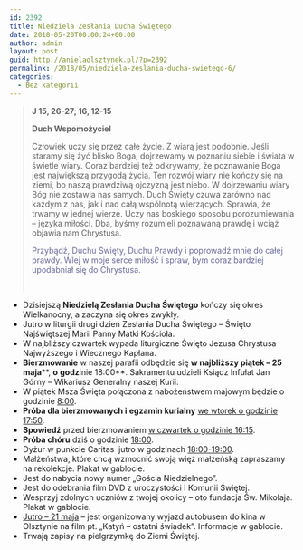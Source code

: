 ```yaml
---
id: 2392
title: Niedziela Zesłania Ducha Świętego
date: 2018-05-20T00:00:24+00:00
author: admin
layout: post
guid: http://anielaolsztynek.pl/?p=2392
permalink: /2018/05/niedziela-zeslania-ducha-swietego-6/
categories:
  - Bez kategorii
---
```

> **J 15, 26-27; 16, 12-15**
> 
> **Duch Wspomożyciel**
> 
> Człowiek uczy się przez całe życie. Z wiarą jest podobnie. Jeśli staramy się żyć blisko Boga, dojrzewamy w poznaniu siebie i świata w świetle wiary. Coraz bardziej też odkrywamy, że poznawanie Boga jest największą przygodą życia. Ten rozwój wiary nie kończy się na ziemi, bo naszą prawdziwą ojczyzną jest niebo. W dojrzewaniu wiary Bóg nie zostawia nas samych. Duch Święty czuwa zarówno nad każdym z nas, jak i nad całą wspólnotą wierzących. Sprawia, że trwamy w jednej wierze. Uczy nas boskiego sposobu porozumiewania &#8211; języka miłości. Dba, byśmy rozumieli poznawaną prawdę i wciąż objawia nam Chrystusa.
> 
> <span style="color: #666699;">Przybądź, Duchu Święty, Duchu Prawdy i poprowadź mnie do całej prawdy. Wlej w moje serce miłość i spraw, bym coraz bardziej upodabniał się do Chrystusa.</span>
> 
> &nbsp;

  * Dzisiejszą **Niedzielą Zesłania Ducha Świętego** kończy się okres Wielkanocny, a zaczyna się okres zwykły.
  * Jutro w liturgii drugi dzień Zesłania Ducha Świętego – Święto Najświętszej Marii Panny Matki Kościoła.
  * W najbliższy czwartek wypada liturgiczne Święto Jezusa Chrystusa Najwyższego i Wiecznego Kapłana.
  * **Bierzmowanie** w naszej parafii odbędzie się ****w najbliższy piątek** – 25 maja****, **o** **godz**inie 18:00**. Sakramentu udzieli Ksiądz Infułat Jan Górny – Wikariusz Generalny naszej Kurii.
  * W piątek Msza Święta połączona z nabożeństwem majowym będzie o godzinie <span style="text-decoration: underline;">8:00</span>.
  * **Próba dla bierzmowanych i** **egzamin kurialny** <span style="text-decoration: underline;">we wtorek o godzinie 17:50</span>.
  * **Spowiedź** przed bierzmowaniem <span style="text-decoration: underline;">w czwartek o godzinie 16:15</span>.
  * **Próba chóru** dziś o godzinie <span style="text-decoration: underline;">18:00</span>.
  * Dyżur w punkcie Caritas  jutro w godzinach <span style="text-decoration: underline;">18:00-19:00</span>.
  * Małżeństwa, które chcą wzmocnić swoją więź małżeńską zapraszamy na rekolekcje. Plakat w gablocie.
  * Jest do nabycia nowy numer &#8222;Gościa Niedzielnego&#8221;.
  * Jest do odebrania film DVD z uroczystości I Komunii Świętej.
  * Wesprzyj zdolnych uczniów z twojej okolicy &#8211; oto fundacja Św. Mikołaja. Plakat w gablocie.
  * <span style="text-decoration: underline;">Jutro &#8211; 21 maja</span> &#8211; jest organizowany wyjazd autobusem do kina w Olsztynie na film pt. &#8222;Katyń &#8211; ostatni świadek&#8221;. Informacje w gablocie.
  * Trwają zapisy na pielgrzymkę do Ziemi Świętej.